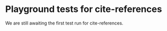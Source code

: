 # Playground tests for cite-references
We are still awaiting the first test run for cite-references.
